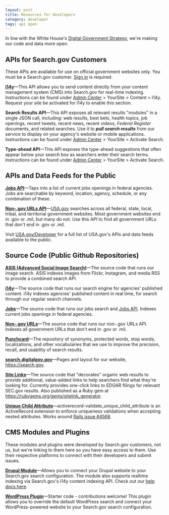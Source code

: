 ```yaml
---
layout: post
title: Resources for Developers
category: developer
tags: api open
---
```


In line with the White House's [Digital Government Strategy](https://www.whitehouse.gov/sites/default/files/omb/egov/digital-government/digital-government.html), we're making our code and data more open.

## APIs for Search.gov Customers

These APIs are available for use on official government websites only. You must be a Search.gov customer. [Sign in](https://search.usa.gov/sites) is required. 

**[i14y](/developer/i14y.html)**&mdash;This API allows you to send content directly from your content management system (CMS) into Search.gov for real-time indexing. Instructions can be found under [Admin Center](https://search.usa.gov/sites/) > YourSite > Content > i14y. Request your site be activated for i14y to enable this section.

**Search Results API**&mdash;This API exposes all relevant results "modules" in a single JSON call, including: web results, best bets, health topics, job openings, recent tweets, recent news, recent videos, *Federal Register* documents, and related searches. Use it to ***pull search results*** from our service to display on your agency's website or mobile applications. Instructions can be found under [Admin Center](https://search.usa.gov/sites/) > YourSite > Activate Search.

**Type-ahead API**&mdash;This API exposes the type-ahead suggestions that often appear below your search box as searchers enter their search terms. Instructions can be found under [Admin Center](https://search.usa.gov/sites/) > YourSite > Activate Search.

## APIs and Data Feeds for the Public

**[Jobs API](jobs.html)**&mdash;Taps into a list of current jobs openings in federal agencies. Jobs are searchable by keyword, location, agency, schedule, or any combination of these.

**[Non-.gov URLs API](govt-urls.html)**&mdash;[USA.gov](https://www.usa.gov) searches across all federal, state, local, tribal, and territorial government websites. Most government websites end in .gov or .mil, but many do not. Use this API to find all government URLs that don't end in .gov or .mil.

Visit [USA.gov/Developer](https://www.usa.gov/developer) for a full list of USA.gov's APIs and data feeds available to the public.

## Source Code (Public Github Repositories)

**[ASIS (Advanced Social Image Search)](https://github.com/GSA/asis)**&mdash;The source code that runs our image search. ASIS indexes images from Flickr, Instagram, and media RSS to provide a combined search API.

**[i14y](https://github.com/GSA/i14y)**&mdash;The source code that runs our search engine for agencies' published content. i14y indexes agencies' published content in real time, for search through our regular search channels.

**[Jobs](https://github.com/GSA/jobs_api)**&mdash;The source code that runs our jobs search and [Jobs API](jobs.html). Indexes current jobs openings in federal agencies.

**[Non-.gov URLs](https://github.com/GSA/govt-urls)**&mdash;The source code that runs our non-.gov URLs API. Indexes all government URLs that don't end in .gov or .mil.

**[Punchcard](https://github.com/GSA/punchcard)**&mdash;The repository of synonyms, protected words, stop words, localizations, and other vocabularies that we use to improve the precision, recall, and usability of search results.

**[search.digitalgov.gov](https://github.com/gsa/search.digitalgov.gov)**&mdash;Pages and layout for our website, <https://search.gov>.

**[Site Links](https://github.com/GSA/sitelink_generator)**&mdash;The source code that "decorates" organic web results to provide additional, value-added links to help searchers find what they're looking for. Currently provides one-click links to EDGAR filings for relevant SEC.gov results. Also published as a Ruby gem at <https://rubygems.org/gems/sitelink_generator>.

**[Unique Child Attribute](https://github.com/GSA/activerecord-validate_unique_child_attribute)**&mdash;activerecord-validate_unique_child_attribute is an ActiveRecord extension to enforce uniqueness validations when accepting nested attributes. Works around [Rails issue #4568](https://github.com/rails/rails/issues/4568).

## CMS Modules and Plugins

These modules and plugins were developed by Search.gov customers, not us, but we're linking to them here so you have easy access to them. Use their respective platforms to connect with their developers and submit issues.

**[Drupal Module](https://www.drupal.org/project/usasearch)**&mdash;Allows you to connect your Drupal website to your Search.gov search configuration. The module also supports realtime indexing via Search.gov's i14y content indexing API. Check out our [help docs here](/manual/drupal.html).

**[WordPress Plugin](https://github.com/GSA/sites-digitalgov-search)**&mdash;Starter code - contributions welcome! This plugin allows you to override the default WordPress search and connect your WordPress-powered website to your Search.gov search configuration. 
